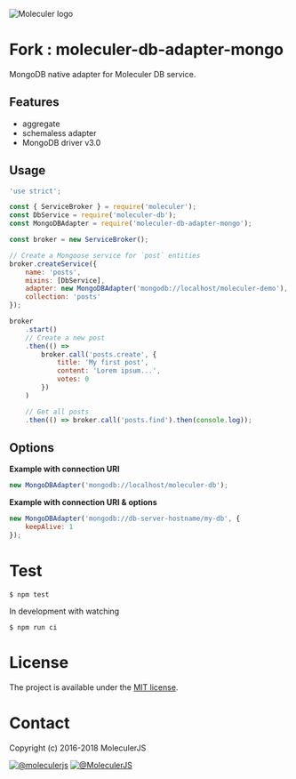 ![Moleculer logo](http://moleculer.services/images/banner.png)

# Fork : moleculer-db-adapter-mongo

MongoDB native adapter for Moleculer DB service.

## Features

-   aggregate
-   schemaless adapter
-   MongoDB driver v3.0

<!-- ## Install

```bash
$ npm install moleculer-db moleculer-db-adapter-mongo --save
``` -->

## Usage

```js
'use strict';

const { ServiceBroker } = require('moleculer');
const DbService = require('moleculer-db');
const MongoDBAdapter = require('moleculer-db-adapter-mongo');

const broker = new ServiceBroker();

// Create a Mongoose service for `post` entities
broker.createService({
    name: 'posts',
    mixins: [DbService],
    adapter: new MongoDBAdapter('mongodb://localhost/moleculer-demo'),
    collection: 'posts'
});

broker
    .start()
    // Create a new post
    .then(() =>
        broker.call('posts.create', {
            title: 'My first post',
            content: 'Lorem ipsum...',
            votes: 0
        })
    )

    // Get all posts
    .then(() => broker.call('posts.find').then(console.log));
```

## Options

**Example with connection URI**

```js
new MongoDBAdapter('mongodb://localhost/moleculer-db');
```

**Example with connection URI & options**

```js
new MongoDBAdapter('mongodb://db-server-hostname/my-db', {
    keepAlive: 1
});
```

# Test

```
$ npm test
```

In development with watching

```
$ npm run ci
```

# License

The project is available under the [MIT license](https://tldrlegal.com/license/mit-license).

# Contact

Copyright (c) 2016-2018 MoleculerJS

[![@moleculerjs](https://img.shields.io/badge/github-moleculerjs-green.svg)](https://github.com/moleculerjs) [![@MoleculerJS](https://img.shields.io/badge/twitter-MoleculerJS-blue.svg)](https://twitter.com/MoleculerJS)

